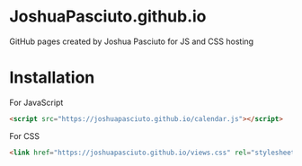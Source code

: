 # JoshuaPasciuto.github.io

GitHub pages created by Joshua Pasciuto for JS and CSS hosting

# Installation

For JavaScript

```HTML
<script src="https://joshuapasciuto.github.io/calendar.js"></script>
```

For CSS

```HTML
<link href="https://joshuapasciuto.github.io/views.css" rel="stylesheet" />
```
